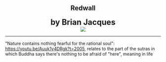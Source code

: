 ## <div align="center">Redwall<div>
<div style="font-size: 25px; font-weight: bold;" align="center">by Brian Jacques</div>

<div align="center">
  <img src="https://bradleyculley.github.io/images/redwall.jpeg" />
</div>

_______________________________________________
"Nature contains nothing fearful for the rational soul": https://youtu.be/Auuk1y4DRgk?t=2005,
relates to the part of the sutras in which Buddha says there's nothing to be afraid of "here", meaning in life
